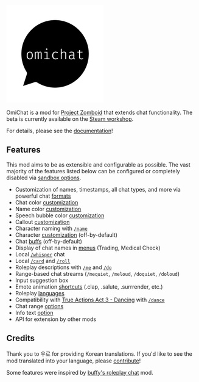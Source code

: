 <!-- ANCHOR: intro -->

<a href="https://github.com/omarkmu/pz-omichat">
<img src="./images/icon.png" width=256 height=256 />
</a>

OmiChat is a mod for [Project Zomboid](https://projectzomboid.com) that extends chat functionality.
The beta is currently available on the [Steam workshop](https://steamcommunity.com/sharedfiles/filedetails/?id=3040299907).

<!-- ANCHOR_END: intro -->

For details, please see the [documentation](https://omarkmu.github.io/pz-omichat)!

<!-- ANCHOR: content -->

## Features

This mod aims to be as extensible and configurable as possible.
The vast majority of the features listed below can be configured or completely disabled via [sandbox options](./sandbox-options/index.md).

- Customization of names, timestamps, all chat types, and more via powerful chat [formats](./format-strings/index.md)
- Chat color [customization](./user-guide/chat-settings.md#color-customization)
- Name color [customization](./sandbox-options/basic-features.md#enablesetnamecolor)
- Speech bubble color [customization](./sandbox-options/basic-features.md#enablesetspeechcolor)
- Callout [customization](./sandbox-options/basic-features.md#enablecustomshouts)
- Character naming with [`/name`](./sandbox-options/basic-features.md#enablesetname)
- Character [customization](./sandbox-options/basic-features.md#enablecharactercustomization) (off-by-default)
- Chat [buffs](./sandbox-options/filters-predicates.md#predicateapplybuff) (off-by-default)
- Display of chat names in [menus](./sandbox-options/component-formats.md#formatmenuname) (Trading, Medical Check)
- Local [`/whisper`](./sandbox-options/chat-formats.md#chatformatwhisper) chat
- Local [`/card`](./sandbox-options/chat-formats.md#chatformatcard) and [`/roll`](./sandbox-options/chat-formats.md#chatformatroll)
- Roleplay descriptions with [`/me`](./sandbox-options/chat-formats.md#chatformatme) and [`/do`](./sandbox-options/chat-formats.md#chatformatdo)
- Range-based chat streams (`/mequiet`, `/meloud`, `/doquiet`, `/doloud`)
- Input suggestion box
- Emote animation [shortcuts](./user-guide/emotes.md) (.clap, .salute, .surrrender, etc.)
- Roleplay [languages](./sandbox-options/languages.md)
- Compatibility with [True Actions Act 3 - Dancing](https://steamcommunity.com/sharedfiles/filedetails/?id=2648779556) with [`/dance`](./sandbox-options/compatibility-features.md#enablecompattad)
- Chat range [options](./sandbox-options/ranges.md)
- Info text [option](./sandbox-options/component-formats.md#formatinfo)
- API for extension by other mods

## Credits

Thank you to 우로 for providing Korean translations.
If you'd like to see the mod translated into your language, please [contribute](https://github.com/omarkmu/pz-omichat/blob/main/.github/CONTRIBUTING.md)!

Some features were inspired by [buffy's roleplay chat](https://steamcommunity.com/sharedfiles/filedetails/?id=2688851521) mod.  

<!-- ANCHOR_END: content -->
